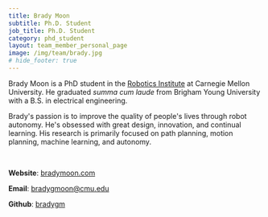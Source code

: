 ```yaml
---
title: Brady Moon
subtitle: Ph.D. Student
job_title: Ph.D. Student
category: phd_student
layout: team_member_personal_page
image: /img/team/brady.jpg
# hide_footer: true
---
```


Brady Moon is a PhD student in the [Robotics Institute](https://www.ri.cmu.edu "Robotics Institute Homepage") at Carnegie Mellon University. He graduated *summa cum laude* from Brigham Young University with a B.S. in electrical engineering.

Brady's passion is to improve the quality of people's lives through robot autonomy.
He's obsessed with great design, innovation, and continual learning.
His research is primarily focused on path planning, motion planning, machine learning, and autonomy.

<br>

**Website**: [bradymoon.com](https://bradymoon.com)

**Email**: [bradygmoon@cmu.edu](mailto:bradygmoon@cmu.edu)

**Github**: [bradygm](https://github.com/bradygm)


<!-- <big><i class="fab fa-github"></i></big> -->
